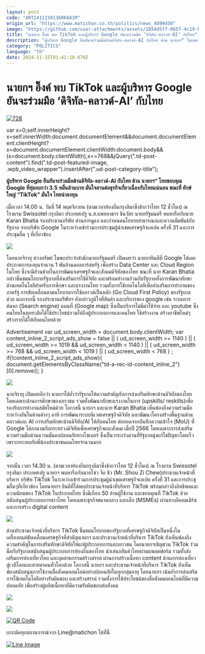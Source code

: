 ```yaml
---
layout: post
code: "ART2411150136RK8A1M"
origin_url: "https://www.matichon.co.th/politics/news_4899450"
image: "https://github.com/user-attachments/assets/2854d5f7-065f-4c19-b3d2-27dbbdef9b6e"
title: "นายกฯ อิ๊งค์ พบ TikTok และผู้บริหาร Google ยันจะร่วมมือ ‘ดิจิทัล-คลาวด์-AI’ กับไทย"
description: "ผู้บริหาร Google ยืนยันจะร่วมมือด้านดิจิทัล-คลาวด์-AI กับไทย ด้าน นายกฯ“ ไทยขอบคุณ Google ที่ทุ่มงบกว่า 3.5 หมื่นล้านบาท"
category: "POLITICS"
language: "th"
date: 2024-11-15T01:41:10.670Z
---
```


# นายกฯ อิ๊งค์ พบ TikTok และผู้บริหาร Google ยันจะร่วมมือ ‘ดิจิทัล-คลาวด์-AI’ กับไทย

[![](https://www.matichon.co.th/wp-content/uploads/2024/11/728-189.jpg "728")](https://www.matichon.co.th/wp-content/uploads/2024/11/728-189.jpg)

var x=0;self.innerHeight?x=self.innerWidth:document.documentElement&&document.documentElement.clientHeight?x=document.documentElement.clientWidth:document.body&&(x=document.body.clientWidth),x<=768&&jQuery(".td-post-content").find(".td-post-featured-image, .wpb\_video\_wrapper").insertAfter(".ud-post-category-title");

**ผู้บริหาร Google ยืนยันจะร่วมมือด้านดิจิทัล-คลาวด์-AI กับไทย ด้าน นายกฯ“ ไทยขอบคุณ Google ที่ทุ่มงบกว่า 3.5 หมื่นล้านบาท มั่นใจสานต่อธุรกิจเกี่ยวเนื่องกับไทยแน่นอน ขณะที่ ยักษ์ใหญ่ “TikTok” มั่นใจ ไทยน่าลงทุน** 

เมื่อเวลา 14.00 น. วันที่ 14 พฤศจิกายน (ตามเวลาท้องถิ่นกรุงลิมาซึ่งช้ากว่าไทย 12 ชั่วโมง) ณ โรงแรม Swissotel กรุงลิมา ประเทศเปรู น.ส.แพทองธาร ชินวัตร นายกรัฐมนตรี พบหารือกับนาย Karan Bhatia รองประธานบริษัท ด้านการดูแล และกำหนดนโยบายสาธารณะและความสัมพันธ์กับรัฐบาล จากบริษัท Google ในระหว่างเข้าร่วมการประชุมผู้นำเขตเศรษฐกิจเอเปค ครั้งที่ 31 และการประชุมอื่น ๆ ที่เกี่ยวข้อง

![](https://www.matichon.co.th/wp-content/uploads/2024/11/S__199524364_0-1024x683.jpg)

โดยนายจิรายุ ห่วงทรัพย์ โฆษกประจำสำนักนายกรัฐมนตรี เปิดเผยว่า นายกฯยินดีที่ Google ได้เคยประกาศการลงทุนจำนวน 1 พันล้านดอลลาร์สหรัฐ เพื่อสร้าง Data Center และ Cloud Region ในไทย ซึ่งจะมีส่วนช่วยในการพัฒนาเศรษฐกิจและสังคมดิจิทัลของไทย ขณะที่ นาย Karan Bhatia กล่าวชี่นชมนโยบายรัฐบาลที่ส่งเสริมการใช้ดิจิทัล และพร้อมทำงานร่วมกับรัฐบาลทั้งการพัฒนาทักษะด้านเทคโนโลยีสำหรับการศึกษา และแรงงานไทย รวมทั้งการใช้เทคโนโลยีเพื่อส่งเสริมการทำงานของภาครัฐ การขับเคลื่อนตามนโยบายการใช้คลาวด์เป็นหลัก (Go Cloud First Policy) ของรัฐบาลด้วย นอกจากนี้ รองประธานบริษัทฯ ยังกล่าวภูมิใจที่สินค้า และบริการของ google เช่น ระบบการค้นหา (Search engine) แผนที่ (Google map) ซึ่งเป็นบริการไม่มีค่าใช้จ่าย และ youtube ซึ่งคนไทยในทุกระดับได้ใช้ประโยชน์รวมไปถึงผู้ประกอบการและคนไทย ใช้สร้างงาน สร้างอาชีพใหม่ๆ สร้างรายได้ให้กับคนไทยด้วย

Advertisement var ud\_screen\_width = document.body.clientWidth; var content\_inline\_2\_script\_ads\_show = false || ( ud\_screen\_width >= 1140 ) || ( ud\_screen\_width >= 1019 && ud\_screen\_width < 1140 ) || ( ud\_screen\_width >= 768 && ud\_screen\_width < 1019 ) || ( ud\_screen\_width < 768 ) ; if(!content\_inline\_2\_script\_ads\_show){ document.getElementsByClassName("td-a-rec-id-content\_inline\_2")\[0\].remove(); }

![](https://www.matichon.co.th/wp-content/uploads/2024/11/S__199524366_0-1024x683.jpg)

นายจิรายุ เปิดเผยอีกว่า นายกฯได้ย้ำว่ารัฐบาลให้ความสำคัญกับการส่งเสริมทักษะด้านดิจิทัลของไทย โดยเฉพาะด้านการศึกษาของเยาวชน รวมทั้งพัฒนาทักษะแรงงานในการ (upskills/ reskills)เพื่อรองรับการทำงานสมัยใหม่ด้วย โอกาสนี้ นายกฯ และนาย Karan Bhatia เห็นพ้องถึงความร่วมมือระหว่างกันในด้านต่างๆ อาทิ การพัฒนาระบบนิเวศเศรษฐกิจดิจิทัล และพัฒนาโครงสร้างพื้นฐานด้านคลาวด์และ AI การเสริมทักษะด้านดิจิทัล/AI ให้กับคนไทย ต่อยอดจากบันทึกความเข้าใจ (MoU) ที่ Google ได้ลงนามกับกระทรวงดิจิทัลเพื่อเศรษฐกิจและสังคม เมื่อปี 2566 โดยเฉพาะการส่งเสริมความร่วมมือด้านความมั่นคงปลอดภัยทางไซเบอร์ ซึ่งเป็นวาระเร่งด่วนที่รัฐบาลมุ่งแก้ไขปัญหาโดยเร็ว เพราะกระทบกับพี่น้องประชาชนคนไทยจำนวนมาก

![](https://www.matichon.co.th/wp-content/uploads/2024/11/S__199524367_0-1024x683.jpg)

จากนั้น เวลา 14.30 น. (ตามเวลาท้องถิ่นกรุงลิมาซึ่งช้ากว่าไทย 12 ชั่วโมง) ณ โรงแรม Swissotel กรุงลิมา ประเทศเปรู นายกฯ พบหารือกับนายโซว จือ ชิว (Mr. Shou Zi Chew)ประธานเจ้าหน้าที่บริหาร บริษัท TikTok ในระหว่างเข้าร่วมการประชุมผู้นำเขตเศรษฐกิจเอเปค ครั้งที่ 31 และการประชุมอื่นๆที่เกี่ยวข้อง โดยนายกฯ ยินดีที่ได้พบประธานเจ้าหน้าที่บริหาร TikTok พร้อมกล่าวถึงอิทธิพลและความนิยมของ TikTok ในประเทศไทย ซึ่งมีเกือบ 50 ล้านผู้ใช้งาน และขอบคุณที่ TikTok ช่วยสนับสนุนผู้ประกอบการชาวไทย โดยเฉพาะธุรกิจขนาดกลาง และเล็ก (MSMEs) ผ่านทางอีคอมเมิร์ซ และการสร้าง digital content

![](https://www.matichon.co.th/wp-content/uploads/2024/11/S__199524368_0-1024x683.jpg)

ด้านประธานเจ้าหน้าที่บริหาร TikTok ชื่นชมนโยบายของรัฐบาลที่เศรษฐกิจดิจิทัลเป็นหนึ่งในเครื่องยนต์ขับเคลื่อนเศรษฐกิจที่สำคัญนายกฯ และประธานเจ้าหน้าที่บริหาร TikTok ยังเห็นพ้องถึงความสำคัญในการเสริมทักษะดิจิทัลให้แก่ผู้ประกอบการและเยาวชน โดยนายกฯเชิญชวน TikTok ร่วมมือกับรัฐบาลสนับสนุนผู้ประกอบการท้องถิ่นของไทย นำเสนอสินค้าไทยผ่านแพลตฟอร์ม รวมทั้งส่งเสริมการท่องเที่ยวไทย และอุตสาหกรรมสร้างสรรค์ ผ่านการสร้างเนื้อหา content ด้านการท่องเที่ยวสู่เวทีโลกและสายตาคนทั่วโลกด้วย โอกาสนี้ นายกฯ และประธานเจ้าหน้าที่บริหาร TikTok ยังเห็นพ้องสนับสนุนการใช้งานสื่อสังคมออนไลน์อย่างปลอดภัยในทุกกลุ่มอายุ โดยนายกฯ เน้นย้ำการส่งเสริมการใช้เทคโนโลยีอย่างรับผิดชอบ และสร้างสรรค์ รวมทั้งการใช้ประโยชน์ของสื่อสังคมออนไลน์ที่มีความปลอดภัย เพี่อสร้างผู้ผลิตเนื้อหาที่มีความรับผิดชอบต่อสังคม

![](https://www.matichon.co.th/wp-content/uploads/2024/11/S__199524370_0-1024x683.jpg)

![](https://www.matichon.co.th/wp-content/uploads/2024/11/S__199524371_0-1024x683.jpg)

[![QR Code](https://www.matichon.co.th/wp-content/uploads/2023/07/wob1371z.jpg)](https://lin.ee/ht0nDxX)

เกาะติดทุกสถานการณ์จาก Line@matichon ได้ที่นี่

[![Line Image](https://www.matichon.co.th/wp-content/uploads/2023/07/th.png)](https://lin.ee/ht0nDxX)